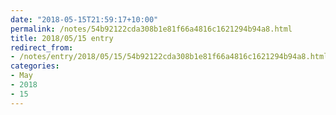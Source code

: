 ```yaml
---
date: "2018-05-15T21:59:17+10:00"
permalink: /notes/54b92122cda308b1e81f66a4816c1621294b94a8.html
title: 2018/05/15 entry
redirect_from:
- /notes/entry/2018/05/15/54b92122cda308b1e81f66a4816c1621294b94a8.html
categories:
- May
- 2018
- 15
---
```

